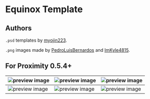 # Equinox Template

## Authors

`.psd` templates by [myojin223](https://github.com/myojin223).

`.png` images made by [PedroLuisBernardos](https://github.com/PedroLuisBernardos) and [ImKyle4815](https://github.com/ImKyle4815).

## For Proximity 0.5.4+

| ![preview image](/templates/Equinox/Preview%20Images/Crop%Rotation%20(2XM%20EquinoxTextless).png) | ![preview image](/templates/Equinox/Preview%20Images/Purphoros,%20God%20of%20the%20Forge%20(SLD%20EquinoxTextless).png) | ![preview image](/templates/Equinox/Preview%20Images/Wrenn%and%20Six%20(MH1%20EquinoxTextless).png) |
| --- | --- | --- |
| ![preview image](/templates/Equinox/Preview%20Images/Esper%20Sentinel%20(MH2%20Equinox).png) | ![preview image](/templates/Equinox/Preview%20Images/Omnath,%20Locus%20of%20Creation%20(ZNR%20Equinox).png) | ![preview image](/templates/Equinox/Preview%20Images/Waterlogged%20Grove%20(MH1%20Equinox).png) |
